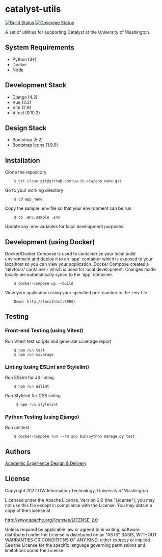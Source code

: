 # catalyst-utils

[![Build Status](https://github.com/uw-it-aca/catalyst-utils/workflows/Build%2C%20Test%20and%20Deploy/badge.svg?branch=main)](https://github.com/uw-it-aca/catalyst-utils/actions)
[![Coverage Status](https://coveralls.io/repos/github/uw-it-aca/catalyst-utils/badge.svg?branch=main)](https://coveralls.io/github/uw-it-aca/catalyst-utils?branch=main)

A set of utilities for supporting Catalyst at the University of Washington.

## System Requirements

- Python (3+)
- Docker
- Node

## Development Stack

- Django (4.2)
- Vue (3.2)
- Vite (2.9)
- Vitest (0.10.2)

## Design Stack

- Bootstrap (5.2)
- Bootstrap Icons (1.9.0)

## Installation

Clone the repository

        $ git clone git@github.com:uw-it-aca/app_name.git

Go to your working directory

        $ cd app_name

Copy the sample .env file so that your environment can be run.

        $ cp .env.sample .env

Update any .env variables for local development purposes

## Development (using Docker)

Docker/Docker Compose is used to containerize your local build environment and deploy it to an 'app' container which is exposed to your localhost so you can view your application. Docker Compose creates a 'devtools' container - which is used for local development. Changes made locally are automatically syncd to the 'app' container.

        $ docker-compose up --build

View your application using your specified port number in the .env file

        Demo: http://localhost:8000/

## Testing

### Front-end Testing (using Vitest)

Run Vitest test scripts and generate coverage report

        $ npm run test
        $ npm run coverage

### Linting (using ESLint and Stylelint)

Run ESLint for JS linting

        $ npm run eslint

Run Stylelint for CSS linting

         $ npm run stylelint

### Python Testing (using Django)

Run unittest

        $ docker-compose run --rm app bin/python manage.py test

## Authors

[Academic Experience Design & Delivery](https://github.com/uw-it-aca)

## License

Copyright 2022 UW Information Technology, University of Washington

Licensed under the Apache License, Version 2.0 (the "License"); you may not use this file except in compliance with the License. You may obtain a copy of the License at

<http://www.apache.org/licenses/LICENSE-2.0>

Unless required by applicable law or agreed to in writing, software distributed under the License is distributed on an "AS IS" BASIS, WITHOUT WARRANTIES OR CONDITIONS OF ANY KIND, either express or implied. See the License for the specific language governing permissions and limitations under the License.
